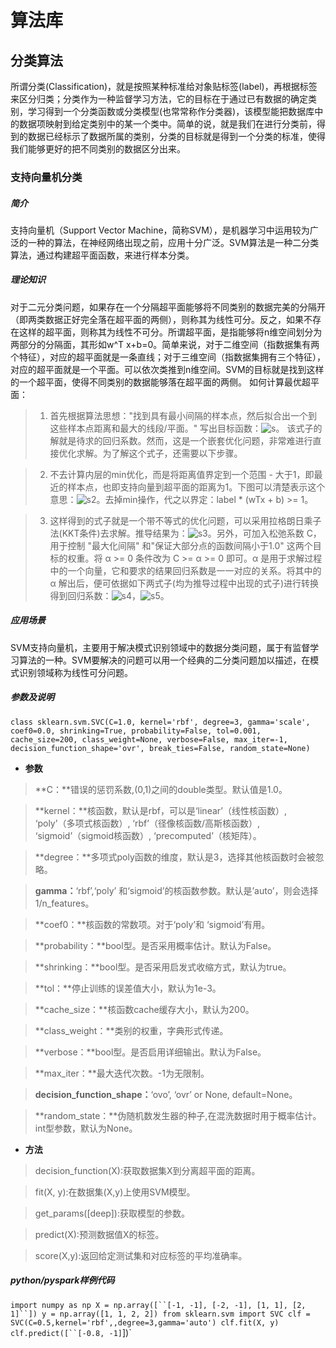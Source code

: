 <h1>算法库</h1>

<h2>分类算法</h2>

所谓分类(Classification)，就是按照某种标准给对象贴标签(label)，再根据标签来区分归类；分类作为一种监督学习方法，它的目标在于通过已有数据的确定类别，学习得到一个分类函数或分类模型(也常常称作分类器)，该模型能把数据库中的数据项映射到给定类别中的某一个类中。简单的说，就是我们在进行分类前，得到的数据已经标示了数据所属的类别，分类的目标就是得到一个分类的标准，使得我们能够更好的把不同类别的数据区分出来。

<h3>支持向量机分类</h3>

##### 简介

支持向量机（Support Vector Machine，简称SVM），是机器学习中运用较为广泛的一种的算法，在神经网络出现之前，应用十分广泛。SVM算法是一种二分类算法，通过构建超平面函数，来进行样本分类。

##### 理论知识

对于二元分类问题，如果存在一个分隔超平面能够将不同类别的数据完美的分隔开（即两类数据正好完全落在超平面的两侧），则称其为线性可分。反之，如果不存在这样的超平面，则称其为线性不可分。所谓超平面，是指能够将n维空间划分为两部分的分隔面，其形如w^T x+b=0。简单来说，对于二维空间（指数据集有两个特征），对应的超平面就是一条直线；对于三维空间（指数据集拥有三个特征），对应的超平面就是一个平面。可以依次类推到n维空间。SVM的目标就是找到这样的一个超平面，使得不同类别的数据能够落在超平面的两侧。
如何计算最优超平面：
>1. 首先根据算法思想："找到具有最小间隔的样本点，然后拟合出一个到这些样本点距离和最大的线段/平面。" 写出目标函数：![s](/uploads/0b9c98bbd1105eb3604ec36cca5b75bc/s.png)。
该式子的解就是待求的回归系数。然而，这是一个嵌套优化问题，非常难进行直接优化求解。为了解这个式子，还需要以下步骤。

>2. 不去计算内层的min优化，而是将距离值界定到一个范围 - 大于1，即最近的样本点，也即支持向量到超平面的距离为1。下图可以清楚表示这个意思：![s2](/uploads/c7f1bde5e30c5a18b67988c80b4a5637/s2.png)。去掉min操作，代之以界定：label * (wTx + b) >= 1。

>3. 这样得到的式子就是一个带不等式的优化问题，可以采用拉格朗日乘子法(KKT条件)去求解。推导结果为：![s3](/uploads/f43682bd8e74065d961e7ec6da932398/s3.png)。另外，可加入松弛系数 C，用于控制 "最大化间隔" 和"保证大部分点的函数间隔小于1.0" 这两个目标的权重。将 α >= 0 条件改为 C >= α >= 0 即可。α 是用于求解过程中的一个向量，它和要求的结果回归系数是一一对应的关系。将其中的 α 解出后，便可依据如下两式子(均为推导过程中出现的式子)进行转换得到回归系数：![s4](/uploads/2afd225a9e7e1bbf6b56d83be5cfe0a6/s4.png)，![s5](/uploads/c6ef26f396d671314b00cc60fcca3ef7/s5.png)。

##### 应用场景

SVM支持向量机，主要用于解决模式识别领域中的数据分类问题，属于有监督学习算法的一种。SVM要解决的问题可以用一个经典的二分类问题加以描述，在模式识别领域称为线性可分问题。

##### 参数及说明

`class sklearn.svm.SVC(C=1.0, kernel='rbf', degree=3, gamma='scale', coef0=0.0, shrinking=True, probability=False, tol=0.001, cache_size=200, class_weight=None, verbose=False, max_iter=-1, decision_function_shape='ovr', break_ties=False, random_state=None)`

*  **参数**

>**C：**错误的惩罚系数,(0,1)之间的double类型。默认值是1.0。

>**kernel：**核函数，默认是rbf，可以是‘linear’（线性核函数）, ‘poly’（多项式核函数）, ‘rbf’（径像核函数/高斯核函数）, ‘sigmoid’（sigmoid核函数）, ‘precomputed’（核矩阵）。

>**degree：**多项式poly函数的维度，默认是3，选择其他核函数时会被忽略。

>**gamma：**‘rbf’,‘poly’ 和‘sigmoid’的核函数参数。默认是’auto’，则会选择1/n_features。

> **coef0：**核函数的常数项。对于‘poly’和 ‘sigmoid’有用。

>**probability：**bool型。是否采用概率估计。默认为False。

>**shrinking：**bool型。是否采用启发式收缩方式，默认为true。

> **tol：**停止训练的误差值大小，默认为1e-3。

>**cache_size：**核函数cache缓存大小，默认为200。

>**class_weight：**类别的权重，字典形式传递。

>**verbose：**bool型。是否启用详细输出。默认为False。

>**max_iter：**最大迭代次数。-1为无限制。

>**decision_function_shape：**‘ovo’, ‘ovr’ or None, default=None。

>**random_state：**伪随机数发生器的种子,在混洗数据时用于概率估计。int型参数，默认为None。

*  **方法**

>decision_function(X):获取数据集X到分离超平面的距离。

>fit(X, y):在数据集(X,y)上使用SVM模型。

>get_params([deep]):获取模型的参数。

>predict(X):预测数据值X的标签。

>score(X,y):返回给定测试集和对应标签的平均准确率。


##### **python/pyspark**样例代码

`import numpy as np
X = np.array([``[-1, -1], [-2, -1], [1, 1], [2, 1]``])
y = np.array([1, 1, 2, 2])
from sklearn.svm import SVC
clf = SVC(C=0.5,kernel='rbf',,degree=3,gamma='auto')
clf.fit(X, y)
clf.predict([``[-0.8, -1]`])`